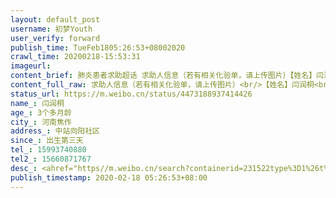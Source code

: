 ```yaml
---
layout: default_post
username: 初梦Youth
user_verify: forward
publish_time: TueFeb1805:26:53+08002020
crawl_time: 20200218-15:53:31
imageurl: 
content_brief: 肺炎患者求助超话 求助人信息（若有相关化验单，请上传图片）【姓名】闫润桐【年龄】3个多月龄【所在城市】河南焦作【所在小区、社区】中站向阳社区【患病时间】出生第三天【联系方式】15993740880【其他紧急联系人】15660871767【病情描述】#非肺炎患者求助#宝宝现在都快4个月了，在郑州 ...全文
content_full_raw: 求助人信息（若有相关化验单，请上传图片）<br/>【姓名】闫润桐<br/>【年龄】3个多月龄<br/>【所在城市】河南焦作<br/>【所在小区、社区】中站向阳社区<br/>【患病时间】出生第三天<br/>【联系方式】15993740880<br/>【其他紧急联系人】15660871767<br/>【病情描述】<ahref="https://m.weibo.cn/search?containerid=231522type%3D1%26t%3D10%26q%3D%23%E9%9D%9E%E8%82%BA%E7%82%8E%E6%82%A3%E8%80%85%E6%B1%82%E5%8A%A9%23&extparam=%23%E9%9D%9E%E8%82%BA%E7%82%8E%E6%82%A3%E8%80%85%E6%B1%82%E5%8A%A9%23"data-hide=""><spanclass="surl-text">#非肺炎患者求助#</span></a>宝宝现在都快4个月了，在郑州儿童医院检查出遗传性高胆红素症，黄疸一直不退，照兰光不起作用，全身都是黄色，就连眼白都是黄色的，现在还有升高的迹象，这个病长时间得不到治疗会核黄疸入脑，变成脑瘫严重致死。宝宝那么小，从出生到现在一直不停的在住院和出院，可没有一家医院能查出病因能治好，现在好不容易查出病因让去北京儿童医院看病，可又因为疫情不能去看病。我真的很害怕失去我的宝宝，实在不知道该怎么办了，我怎么样都可以，可宝宝太小了她是无辜的，她想健健康康的活下去！宝宝的病不能再拖了，请理解一个做母亲的心情，求大家帮我找个能看这个病的医院，我现在在河南焦作哪也去不了，求大家帮帮我吧！！！帮帮我的宝宝！！！帮帮我！！！
status_url: https://m.weibo.cn/status/4473188937414426
name_: 闫润桐
age_: 3个多月龄
city_: 河南焦作
address_: 中站向阳社区
since_: 出生第三天
tel_: 15993740880
tel2_: 15660871767
desc_: <ahref="https//m.weibo.cn/search?containerid=231522type%3D1%26t%3D10%26q%3D%23%E9%9D%9E%E8%82%BA%E7%82%8E%E6%82%A3%E8%80%85%E6%B1%82%E5%8A%A9%23&extparam=%23%E9%9D%9E%E8%82%BA%E7%82%8E%E6%82%A3%E8%80%85%E6%B1%82%E5%8A%A9%23"data-hide=""><spanclass="surl-text">#非肺炎患者求助#</span></a>宝宝现在都快4个月了，在郑州儿童医院检查出遗传性高胆红素症，黄疸一直不退，照兰光不起作用，全身都是黄色，就连眼白都是黄色的，现在还有升高的迹象，这个病长时间得不到治疗会核黄疸入脑，变成脑瘫严重致死。宝宝那么小，从出生到现在一直不停的在住院和出院，可没有一家医院能查出病因能治好，现在好不容易查出病因让去北京儿童医院看病，可又因为疫情不能去看病。我真的很害怕失去我的宝宝，实在不知道该怎么办了，我怎么样都可以，可宝宝太小了她是无辜的，她想健健康康的活下去！宝宝的病不能再拖了，请理解一个做母亲的心情，求大家帮我找个能看这个病的医院，我现在在河南焦作哪也去不了，求大家帮帮我吧！！！帮帮我的宝宝！！！帮帮我！！！
publish_timestamp: 2020-02-18 05:26:53+08:00
---
```

